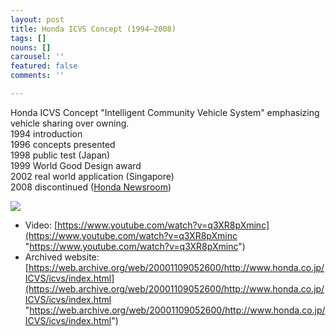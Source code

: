```yaml
---
layout: post
title: Honda ICVS Concept (1994–2008)
tags: []
nouns: []
carousel: ''
featured: false
comments: ''

---
```

Honda ICVS Concept "Intelligent Community Vehicle System" emphasizing vehicle sharing over owning.  
1994 introduction  
1996 concepts presented  
1998 public test (Japan)  
1999 World Good Design award  
2002 real world application (Singapore)  
2008 discontinued ([Honda Newsroom](https://global.honda/newsroom/worldnews/1998/c980910.html))

![](https://pbs.twimg.com/media/EmqP2PTXIAIgk-m.png)

* Video: [https://www.youtube.com/watch?v=q3XR8pXminc](https://www.youtube.com/watch?v=q3XR8pXminc "https://www.youtube.com/watch?v=q3XR8pXminc")
* Archived website: [https://web.archive.org/web/20001109052600/http://www.honda.co.jp/ICVS/icvs/index.html](https://web.archive.org/web/20001109052600/http://www.honda.co.jp/ICVS/icvs/index.html "https://web.archive.org/web/20001109052600/http://www.honda.co.jp/ICVS/icvs/index.html")